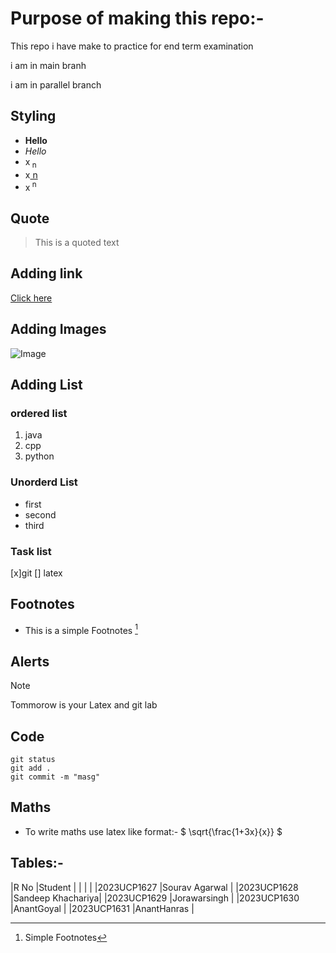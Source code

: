 # Purpose of making this repo:-
This repo i have make to practice for end term examination

i am in main branh 

i am in parallel branch
## Styling

- **Hello**
- *Hello*
- x<sub> n </sub>
- x<ins> n </ins>
- x<sup> n </sup>

## Quote
> This is a quoted text
## Adding link 
[Click here](https://github.com/SouravAgarwal-prog/practiceforexam) 
## Adding Images
![Image](https://a.storyblok.com/f/191576/1200x800/a3640fdc4c/profile_picture_maker_before.webp)
## Adding List
### ordered list
1. java
2. cpp
3. python
### Unorderd List
- first
- second
- third
### Task list
[x]git
[] latex

## Footnotes
- This is a simple Footnotes [^1]
[^1]: Simple Footnotes

## Alerts
>[!Note]
> Tommorow is your Latex and git lab

## Code
```
git status
git add .
git commit -m "masg" 

```
## Maths
- To write maths use latex like format:-
$ \sqrt{\frac{1+3x}{x}} $

## Tables:-
|R No        |Student           |
|            |                  |
|2023UCP1627 |Sourav Agarwal    |
|2023UCP1628 |Sandeep Khachariya|
|2023UCP1629 |Jorawarsingh      |
|2023UCP1630 |AnantGoyal        |
|2023UCP1631 |AnantHanras       |






